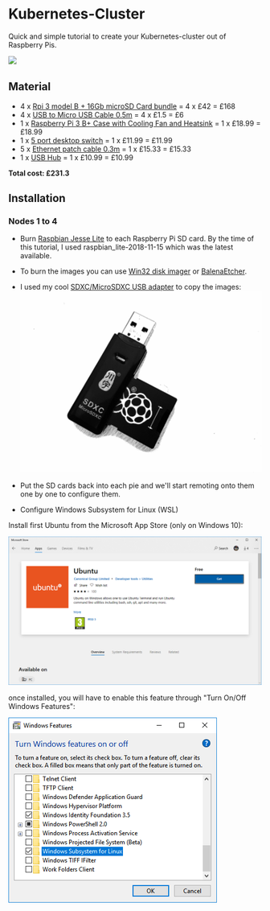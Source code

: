 # Kubernetes-Cluster

Quick and simple tutorial to create your Kubernetes-cluster out of Raspberry Pis.

![](https://github.com/JordiCorbilla/Kubernetes-Cluster/raw/master/IMG_20190216_164142.jpg)

## Material

- 4 x [Rpi 3 model B + 16Gb microSD Card bundle](https://www.modmypi.com/raspberry-pi/set-up-kits/rpi3-model-b-plus-kits/raspberry-pi-3-model-b-plus-and-16gb-microsd-bundle) = 4 x £42 = £168
- 4 x [USB to Micro USB Cable 0.5m](https://www.modmypi.com/raspberry-pi/accessories-198/usb-cables-211/usb-to-micro-usb-cable-0.5m) = 4 x £1.5 = £6
- 1 x [Raspberry Pi 3 B+ Case with Cooling Fan and Heatsink](https://www.amazon.co.uk/gp/product/B07J9VMNBL/ref=ppx_yo_dt_b_asin_title_o02_s00?ie=UTF8&psc=1) = 1 x £18.99 = £18.99
- 1 x [5 port desktop switch](https://www.amazon.co.uk/gp/product/B000FNFSPY/ref=oh_aui_detailpage_o01_s00?ie=UTF8&psc=1) = 1 x £11.99 = £11.99
- 5 x [Ethernet patch cable 0.3m](https://www.amazon.co.uk/5-Color-Meters-Ethernet-GearIt-Network/dp/B00X8EMOKE/ref=sr_1_9?s=computers&ie=UTF8&qid=1469877886&sr=1-9&keywords=ethernet+patch+cable) = 1 x £15.33 = £15.33
- 1 x [USB Hub](https://www.amazon.co.uk/Anker-4-Port-Ultra-Drives-Devices/dp/B00Y25XFGK/ref=sr_1_1?s=computers&ie=UTF8&qid=1551005210&sr=1-1&keywords=usb+hub) = 1 x £10.99 = £10.99

**Total cost: £231.3**

## Installation

### Nodes 1 to 4

- Burn [Raspbian Jesse Lite](https://downloads.raspberrypi.org/raspbian_lite/images/raspbian_lite-2018-11-15/) to each Raspberry Pi SD card. By the time of this tutorial, I used raspbian_lite-2018-11-15 which was the latest available. 

- To burn the images you can use [Win32 disk imager](https://sourceforge.net/projects/win32diskimager/) or [BalenaEtcher](https://www.balena.io/etcher/).

- I used my cool [SDXC/MicroSDXC USB adapter](https://www.modmypi.com/raspberry-pi/sd-cards-and-adaptors-232/sd-card-readers/kawau-c296-usb-sd-and-micro-sd-card-reader-512gb) to copy the images:
![](https://github.com/JordiCorbilla/Kubernetes-Cluster/raw/master/usbsdxc.jpg)

- Put the SD cards back into each pie and we'll start remoting onto them one by one to configure them.

- Configure Windows Subsystem for Linux (WSL)

Install first Ubuntu from the Microsoft App Store (only on Windows 10):

![](https://github.com/JordiCorbilla/Kubernetes-Cluster/raw/master/ubuntu.png)

once installed, you will have to enable this feature through "Turn On/Off Windows Features":

![](https://github.com/JordiCorbilla/Kubernetes-Cluster/raw/master/WSL.png)



